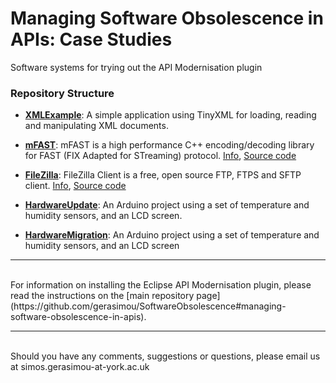 # Managing Software Obsolescence in APIs: Case Studies

Software systems for trying out the API Modernisation plugin
<br/>

### Repository Structure

* **[XMLExample](https://github.com/gerasimou/SoftwareObsolescence/tree/master/CaseStudies/XMLExample)**:
A simple application using TinyXML for loading, reading and manipulating XML documents.

* **[mFAST](https://github.com/gerasimou/SoftwareObsolescence/tree/master/CaseStudies/mFAST)**: mFAST is a high performance C++ encoding/decoding library for FAST (FIX Adapted for STreaming) protocol. [Info](http://objectcomputing.github.io/mFAST/), [ Source code](https://github.com/objectcomputing/mFAST)

* **[FileZilla](https://github.com/gerasimou/SoftwareObsolescence/tree/master/CaseStudies/FileZilla-3.11.0)**: FileZilla Client is a free, open source FTP, FTPS and SFTP client. [Info](https://filezilla-project.org/), [Source code](https://svn.filezilla-project.org/svn/FileZilla3/tags/3.11.0/)


* **[HardwareUpdate](https://github.com/gerasimou/SoftwareObsolescence/tree/master/org.spg.refactoring.feature)**: An Arduino project using a set of temperature and humidity sensors, and an LCD screen. 

* **[HardwareMigration](https://github.com/gerasimou/SoftwareObsolescence/tree/master/org.spg.refactoring.updateSite)**: An Arduino project using a set of temperature and humidity sensors, and an LCD screen
---
<br/>
For information on installing the Eclipse API Modernisation plugin, please read the instructions on the [main repository page](https://github.com/gerasimou/SoftwareObsolescence#managing-software-obsolescence-in-apis).

***
<br/>Should you have any comments, suggestions or questions, please email us at simos.gerasimou-at-york.ac.uk
